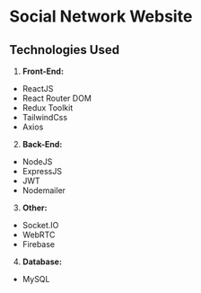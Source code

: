 # Social Network Website

## Technologies Used

1. **Front-End:**

- ReactJS
- React Router DOM
- Redux Toolkit
- TailwindCss
- Axios

2. **Back-End:**

- NodeJS
- ExpressJS
- JWT
- Nodemailer

3. **Other:**

- Socket.IO
- WebRTC
- Firebase

4. **Database:**

- MySQL
